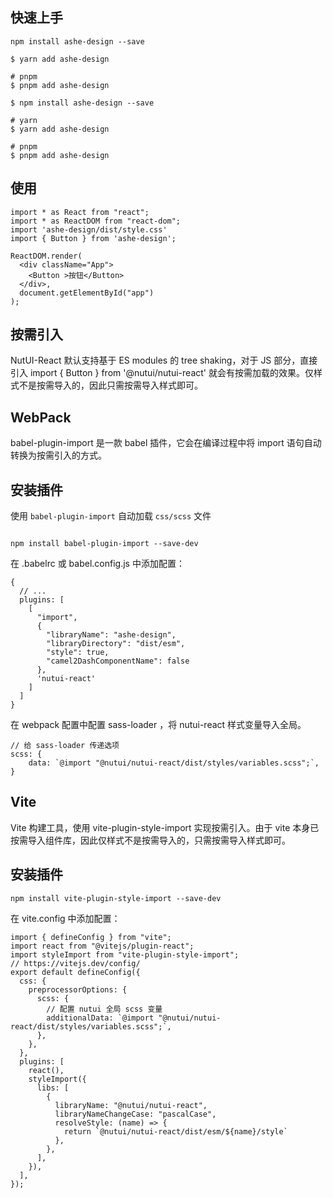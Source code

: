 ## 快速上手


```tsx
npm install ashe-design --save

$ yarn add ashe-design

# pnpm
$ pnpm add ashe-design

```
```tsx
$ npm install ashe-design --save

# yarn
$ yarn add ashe-design

# pnpm
$ pnpm add ashe-design
```

## 使用

```tsx
import * as React from "react";
import * as ReactDOM from "react-dom";
import 'ashe-design/dist/style.css'
import { Button } from 'ashe-design';

ReactDOM.render(
  <div className="App">
    <Button >按钮</Button>
  </div>,
  document.getElementById("app")
);

```


## 按需引入

NutUI-React 默认支持基于 ES modules 的 tree shaking，对于 JS 部分，直接引入 import { Button } from '@nutui/nutui-react' 就会有按需加载的效果。仅样式不是按需导入的，因此只需按需导入样式即可。

## WebPack
babel-plugin-import 是一款 babel 插件，它会在编译过程中将 import 语句自动转换为按需引入的方式。

## 安装插件

使用 `babel-plugin-import` 自动加载 `css/scss` 文件

```tsx

npm install babel-plugin-import --save-dev

``` 
在 .babelrc 或 babel.config.js 中添加配置：
```tsx
{
  // ...
  plugins: [
    [
      "import",
      {
        "libraryName": "ashe-design",
        "libraryDirectory": "dist/esm",
        "style": true,
        "camel2DashComponentName": false
      },
      'nutui-react'
    ]
  ]
}
```

在 webpack 配置中配置 sass-loader ，将 nutui-react 样式变量导入全局。

```tsx
// 给 sass-loader 传递选项
scss: {
    data: `@import "@nutui/nutui-react/dist/styles/variables.scss";`,
}
```

## Vite 

Vite 构建工具，使用 vite-plugin-style-import 实现按需引入。由于 vite 本身已按需导入组件库，因此仅样式不是按需导入的，只需按需导入样式即可。

## 安装插件
```tsx
npm install vite-plugin-style-import --save-dev
```

在 vite.config 中添加配置：
```tsx
import { defineConfig } from "vite";
import react from "@vitejs/plugin-react";
import styleImport from "vite-plugin-style-import";
// https://vitejs.dev/config/
export default defineConfig({
  css: {
    preprocessorOptions: {
      scss: {
        // 配置 nutui 全局 scss 变量
        additionalData: `@import "@nutui/nutui-react/dist/styles/variables.scss";`,
      },
    },
  },
  plugins: [
    react(),
    styleImport({
      libs: [
        {
          libraryName: "@nutui/nutui-react",
          libraryNameChangeCase: "pascalCase",
          resolveStyle: (name) => {
            return `@nutui/nutui-react/dist/esm/${name}/style`
          },
        },
      ],
    }),
  ],
});

```
